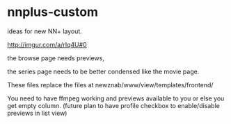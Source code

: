 nnplus-custom
=============

ideas for new NN+ layout. 

http://imgur.com/a/rIq4U#0

the browse page needs previews, 

the series page needs to be better condensed like the movie page. 


These files replace the files at newznab/www/view/templates/frontend/ 

You need to have ffmpeg working and previews available to you or else you get empty column. 
(future plan to have profile checkbox to enable/disable previews in list view)
